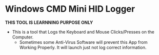 # Windows CMD Mini HID Logger
**THIS TOOL IS LEARNNING PURPOSE ONLY**

- This is a tool that Logs the Keyboard and Mouse Clicks/Presses on the Computer.
  - Sometimes some Anti-Virus Software will prevent this App from Working Properly. It will launch just not log correct information.
